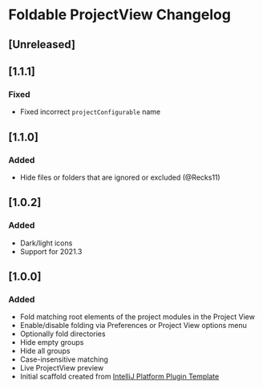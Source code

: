 <!-- Keep a Changelog guide -> https://keepachangelog.com -->

# Foldable ProjectView Changelog

## [Unreleased]
## [1.1.1]
### Fixed
- Fixed incorrect `projectConfigurable` name

## [1.1.0]
### Added
- Hide files or folders that are ignored or excluded (@Recks11)

## [1.0.2]
### Added
- Dark/light icons
- Support for 2021.3

## [1.0.0]
### Added
- Fold matching root elements of the project modules in the Project View
- Enable/disable folding via Preferences or Project View options menu
- Optionally fold directories
- Hide empty groups
- Hide all groups
- Case-insensitive matching
- Live ProjectView preview
- Initial scaffold created from [IntelliJ Platform Plugin Template](https://github.com/JetBrains/intellij-platform-plugin-template)
